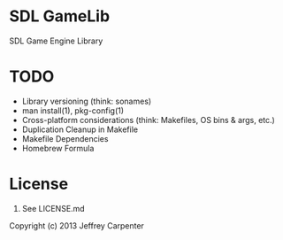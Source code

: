 SDL GameLib
===========

SDL Game Engine Library

TODO
====

* Library versioning (think: sonames)
* man install(1), pkg-config(1)
* Cross-platform considerations (think: Makefiles, OS bins & args, etc.)
* Duplication Cleanup in Makefile
* Makefile Dependencies
* Homebrew Formula

License
=======

1. See LICENSE.md

Copyright (c) 2013 Jeffrey Carpenter

